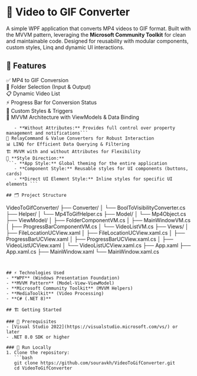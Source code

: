 # 🎥 Video to GIF Converter
A simple WPF application that converts MP4 videos to GIF format. Built with the MVVM pattern, leveraging the **Microsoft Community Toolkit** for clean and maintainable code. Designed for reusability with modular components, custom styles, Linq and dynamic UI interactions.

## 🚀 Features
✅ MP4 to GIF Conversion  
📂 Folder Selection (Input & Output)  
📋 Dynamic Video List  
⚡ Progress Bar for Conversion Status  
🎨 Custom Styles & Triggers  
🔄 MVVM Architecture with ViewModels & Data Binding  
```- **With Attributes:** Simplifies property change notifications using CommunityToolkit.Mvvm  
   - **Without Attributes:** Provides full control over property management and notifications```
🔗 RelayCommand & Value Converters for Robust Interaction
📊 LINQ for Efficient Data Querying & Filtering  
🏗️ MVVM with and without Attributes for Flexibility  
🎯 **Style Direction:**
```- **App Style:** Global theming for the entire application  
   - **Component Style:** Reusable styles for UI components (buttons, cards)  
   - **Direct UI Element Style:** Inline styles for specific UI elements ``` 

## 🗂️ Project Structure  
```
VideoToGifConverter/
├── Converter/
│   └── BoolToVisibilityConverter.cs
├── Helper/
│   └── Mp4ToGifHelper.cs
├── Model/
│   └── Mp4Object.cs
├── ViewModel/
│   ├── FolderComponentVM.cs
│   ├── MainWindowVM.cs
│   ├── ProgressBarComponentVM.cs
│   └── VideoListVM.cs
├── Views/
│   ├── FileLocationUCView.xaml
│   ├── FileLocationUCView.xaml.cs
│   ├── ProgressBarUCView.xaml
│   ├── ProgressBarUCView.xaml.cs
│   ├── VideoListUCView.xaml
│   └── VideoListUCView.xaml.cs
├── App.xaml
├── App.xaml.cs
├── MainWindow.xaml
└── MainWindow.xaml.cs
```


## ⚡ Technologies Used
- **WPF** (Windows Presentation Foundation)  
- **MVVM Pattern** (Model-View-ViewModel)  
- **Microsoft Community Toolkit** (MVVM Helpers)  
- **MediaToolkit** (Video Processing)  
- **C# (.NET 8)**  

## 🏗️ Getting Started

### 🔧 Prerequisites
- [Visual Studio 2022](https://visualstudio.microsoft.com/vs/) or later  
- .NET 8.0 SDK or higher

### 🚀 Run Locally
1. Clone the repository:  
   ```bash
   git clone https://github.com/souravkh/VideoToGifConverter.git
   cd VideoToGifConverter
